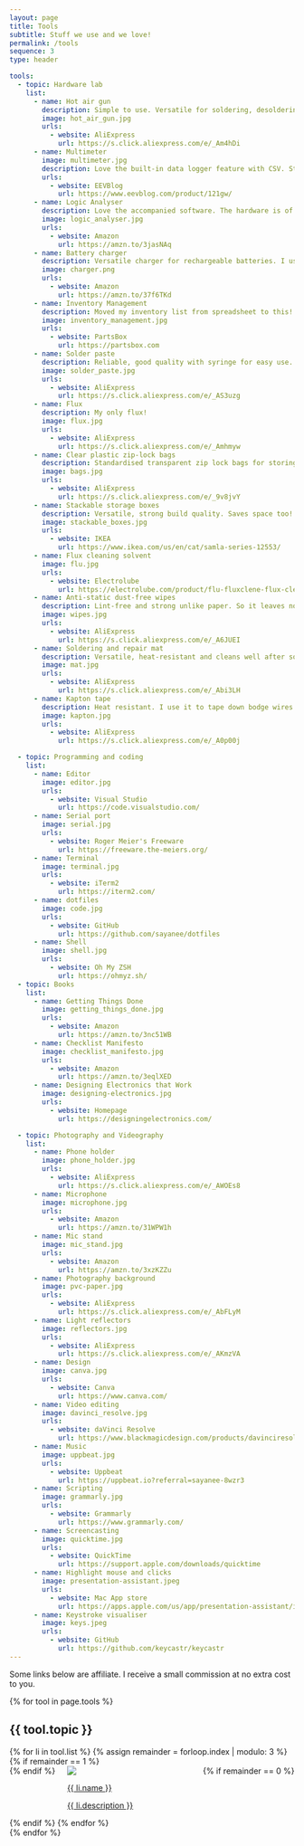 ```yaml
---
layout: page
title: Tools
subtitle: Stuff we use and we love!
permalink: /tools
sequence: 3
type: header

tools:
  - topic: Hardware lab
    list:
      - name: Hot air gun
        description: Simple to use. Versatile for soldering, desoldering and heat shrinking. Use it with the bent nozzle!
        image: hot_air_gun.jpg
        urls:
          - website: AliExpress
            url: https://s.click.aliexpress.com/e/_Am4hDi
      - name: Multimeter
        image: multimeter.jpg
        description: Love the built-in data logger feature with CSV. Sturdy, stable, reliable measurements.
        urls:
          - website: EEVBlog
            url: https://www.eevblog.com/product/121gw/
      - name: Logic Analyser
        description: Love the accompanied software. The hardware is of well-built quality that is totally worth the price!
        image: logic_analyser.jpg
        urls:
          - website: Amazon
            url: https://amzn.to/3jasNAq
      - name: Battery charger
        description: Versatile charger for rechargeable batteries. I use it for both household and electronics projects.
        image: charger.png
        urls:
          - website: Amazon
            url: https://amzn.to/37f6TKd
      - name: Inventory Management
        description: Moved my inventory list from spreadsheet to this! Integrates with project BOM and fast search.
        image: inventory_management.jpg
        urls:
          - website: PartsBox
            url: https://partsbox.com
      - name: Solder paste
        description: Reliable, good quality with syringe for easy use.
        image: solder_paste.jpg
        urls:
          - website: AliExpress
            url: https://s.click.aliexpress.com/e/_AS3uzg
      - name: Flux
        description: My only flux!
        image: flux.jpg
        urls:
          - website: AliExpress
            url: https://s.click.aliexpress.com/e/_Amhmyw
      - name: Clear plastic zip-lock bags
        description: Standardised transparent zip lock bags for storing my parts list.
        image: bags.jpg
        urls:
          - website: AliExpress
            url: https://s.click.aliexpress.com/e/_9v8jvY
      - name: Stackable storage boxes
        description: Versatile, strong build quality. Saves space too!
        image: stackable_boxes.jpg
        urls:
          - website: IKEA
            url: https://www.ikea.com/us/en/cat/samla-series-12553/
      - name: Flux cleaning solvent
        image: flu.jpg
        urls:
          - website: Electrolube
            url: https://electrolube.com/product/flu-fluxclene-flux-cleaning-solvent/
      - name: Anti-static dust-free wipes
        description: Lint-free and strong unlike paper. So it leaves no residue after cleaning flu and flux.
        image: wipes.jpg
        urls:
          - website: AliExpress
            url: https://s.click.aliexpress.com/e/_A6JUEI
      - name: Soldering and repair mat
        description: Versatile, heat-resistant and cleans well after solder residues.
        image: mat.jpg
        urls:
          - website: AliExpress
            url: https://s.click.aliexpress.com/e/_Abi3LH
      - name: Kapton tape
        description: Heat resistant. I use it to tape down bodge wires too. Versatile.
        image: kapton.jpg
        urls:
          - website: AliExpress
            url: https://s.click.aliexpress.com/e/_A0p00j

  - topic: Programming and coding
    list:
      - name: Editor
        image: editor.jpg
        urls:
          - website: Visual Studio
            url: https://code.visualstudio.com/
      - name: Serial port
        image: serial.jpg
        urls:
          - website: Roger Meier's Freeware
            url: https://freeware.the-meiers.org/
      - name: Terminal
        image: terminal.jpg
        urls:
          - website: iTerm2
            url: https://iterm2.com/
      - name: dotfiles
        image: code.jpg
        urls:
          - website: GitHub
            url: https://github.com/sayanee/dotfiles
      - name: Shell
        image: shell.jpg
        urls:
          - website: Oh My ZSH
            url: https://ohmyz.sh/
  - topic: Books
    list:
      - name: Getting Things Done
        image: getting_things_done.jpg
        urls:
          - website: Amazon
            url: https://amzn.to/3nc51WB
      - name: Checklist Manifesto
        image: checklist_manifesto.jpg
        urls:
          - website: Amazon
            url: https://amzn.to/3eqlXED
      - name: Designing Electronics that Work
        image: designing-electronics.jpg
        urls:
          - website: Homepage
            url: https://designingelectronics.com/

  - topic: Photography and Videography
    list:
      - name: Phone holder
        image: phone_holder.jpg
        urls:
          - website: AliExpress
            url: https://s.click.aliexpress.com/e/_AWOEs8
      - name: Microphone
        image: microphone.jpg
        urls:
          - website: Amazon
            url: https://amzn.to/31WPW1h
      - name: Mic stand
        image: mic_stand.jpg
        urls:
          - website: Amazon
            url: https://amzn.to/3xzKZZu
      - name: Photography background
        image: pvc-paper.jpg
        urls:
          - website: AliExpress
            url: https://s.click.aliexpress.com/e/_AbFLyM
      - name: Light reflectors
        image: reflectors.jpg
        urls:
          - website: AliExpress
            url: https://s.click.aliexpress.com/e/_AKmzVA
      - name: Design
        image: canva.jpg
        urls:
          - website: Canva
            url: https://www.canva.com/
      - name: Video editing
        image: davinci_resolve.jpg
        urls:
          - website: daVinci Resolve
            url: https://www.blackmagicdesign.com/products/davinciresolve/
      - name: Music
        image: uppbeat.jpg
        urls:
          - website: Uppbeat
            url: https://uppbeat.io?referral=sayanee-8wzr3
      - name: Scripting
        image: grammarly.jpg
        urls:
          - website: Grammarly
            url: https://www.grammarly.com/
      - name: Screencasting
        image: quicktime.jpg
        urls:
          - website: QuickTime
            url: https://support.apple.com/downloads/quicktime
      - name: Highlight mouse and clicks
        image: presentation-assistant.jpeg
        urls:
          - website: Mac App store
            url: https://apps.apple.com/us/app/presentation-assistant/id1324964512?mt=12
      - name: Keystroke visualiser
        image: keys.jpeg
        urls:
          - website: GitHub
            url: https://github.com/keycastr/keycastr
---
```


<div class="block">
  <div class="content is-medium">
    <p>Some links below are affiliate. I receive a small commission at no extra cost to you.</p>
  </div>
</div>

{% for tool in page.tools %}
<div class="block">
  <div class="container">
    <h2 class="title is-2">{{ tool.topic }}</h2>
    <div class="content is-medium">
    {% for li in tool.list %}
    {% assign remainder = forloop.index | modulo: 3 %}
    {% if remainder == 1 %}
      <div class="columns is-multiline is-mobile">
    {% endif %}
    <div class="column is-4-tablet is-12-mobile tool">
      <a style="width: 100%" target="_blank" href="{{ li.urls.first.url }}">
        <img src="/assets/images/tools/{{ li.image }}"/>
        <p class="title is-3">{{ li.name }}</p>
        <p class="subtitle is-5">{{ li.description }}</p>
      </a>
    </div>
    {% if remainder == 0 %}
      </div>
    {% endif %}
    {% endfor %}
    </div>
  </div>
</div>
{% endfor %}
